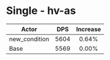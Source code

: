 # Single - hv-as
| Actor | DPS | Increase |
|---|:---:|:---:|
|new_condition|5604|0.64%|
|Base|5569|0.00%|
